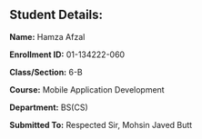 ## Student Details:
**Name:** Hamza Afzal

**Enrollment ID:** 01-134222-060

**Class/Section:** 6-B

**Course:** Mobile Application Development

**Department:** BS(CS)

**Submitted To:** Respected Sir, Mohsin Javed Butt
